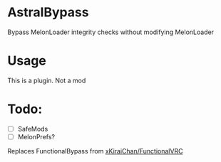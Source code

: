 # AstralBypass
Bypass MelonLoader integrity checks without modifying MelonLoader

# Usage
This is a plugin. Not a mod

# Todo:
- [ ] SafeMods
- [ ] MelonPrefs?

Replaces FunctionalBypass from [xKiraiChan/FunctionalVRC](https://github.com/xKiraiChan/FunctionalVRC/)
